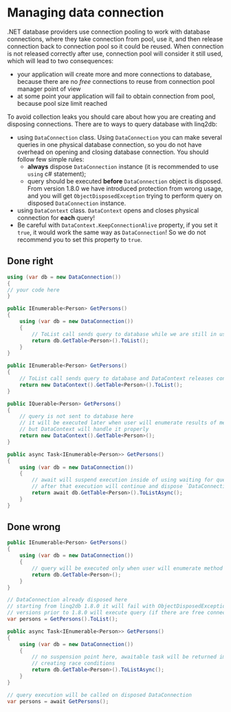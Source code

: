 # Managing data connection

.NET database providers use connection pooling to work with database connections, where they take connection from pool, use it, and then release connection back to connection pool so it could be reused. When connection is not released correctly after use, connection pool will consider it still used, which will lead to two consequences:

* your application will create more and more connections to database, because there are no _free_ connections to reuse from connection pool manager point of view
* at some point your application will fail to obtain connection from pool, because pool size limit reached

To avoid collection leaks you should care about how you are creating and disposing connections. There are to ways to query database with linq2db:

* using `DataConnection` class. Using `DataConnection` you can make several queries in one physical database connection, so you do not have overhead on opening and closing database connection. You should follow few simple rules:
  * **always** dispose `DataConnection` instance (it is recommended to use `using` c# statement);
  * query should be executed **before** `DataConnection` object is disposed. From version 1.8.0 we have introduced protection from wrong usage, and you will get `ObjectDisposedException` trying to perform query on disposed `DataConnection` instance.
* using `DataContext` class. `DataContext` opens and closes physical connection for **each** query!
* Be careful with `DataContext.KeepConnectionAlive` property, if you set it `true`, it would work the same way as `DataConnection`! So we do not recommend you to set this property to `true`.

## Done right

```cs
using (var db = new DataConnection())
{
// your code here
}

public IEnumerable<Person> GetPersons()
{
    using (var db = new DataConnection())
    {
        // ToList call sends query to database while we are still in using
        return db.GetTable<Person>().ToList();
    }
}

public IEnumerable<Person> GetPersons()
{
    // ToList call sends query to database and DataContext releases connection
    return new DataContext().GetTable<Person>().ToList();
}

public IQuerable<Person> GetPersons()
{
    // query is not sent to database here
    // it will be executed later when user will enumerate results of method
    // but DataContext will handle it properly
    return new DataContext().GetTable<Person>();
}

public async Task<IEnumerable<Person>> GetPersons()
{
    using (var db = new DataConnection())
    {
        // await will suspend execution inside of using waiting for query results from ToListAsync()
        // after that execution will continue and dispose `DataConnection` instance
        return await db.GetTable<Person>().ToListAsync(); 
    }
}

```

## Done wrong

```cs
public IEnumerable<Person> GetPersons()
{
    using (var db = new DataConnection())
    {
        // query will be executed only when user will enumerate method results
        return db.GetTable<Person>();
    }
}

// DataConnection already disposed here
// starting from linq2db 1.8.0 it will fail with ObjectDisposedException
// versions prior to 1.8.0 will execute query (if there are free connectons left) and will create leaked connection
var persons = GetPersons().ToList();
```

```cs
public async Task<IEnumerable<Person>> GetPersons()
{
    using (var db = new DataConnection())
    {
        // no suspension point here, awaitable task will be returned immediately from method
        // creating race conditions
        return db.GetTable<Person>().ToListAsync();
    }
}

// query execution will be called on disposed DataConnection
var persons = await GetPersons();
```
